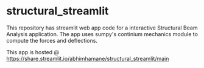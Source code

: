 # structural_streamlit

This repository has streamlit web app code for a interactive Structural Beam Analysis application. The app uses sumpy's continium mechanics module to compute the forces and deflections. 

This app is hosted @ https://share.streamlit.io/abhimhamane/structural_streamlit/main